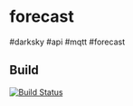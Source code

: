 # forecast
#darksky #api #mqtt #forecast


## Build
[![Build Status](https://travis-ci.org/wakan/homeass.svg?branch=master)](https://travis-ci.org/wakan/homeass)

